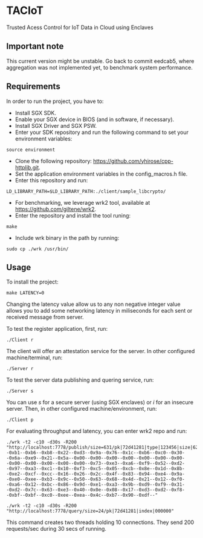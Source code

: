 # TACIoT
Trusted Acess Control for IoT Data in Cloud using Enclaves

## Important note
This current version might be unstable. Go back to commit eedcab5, where aggregation was
not implemented yet, to benchmark system performance.

## Requirements
In order to run the project, you have to:
* Install SGX SDK.
* Enable your SGX device in BIOS (and in software, if necessary).
* Install SGX Driver and SGX PSW.
* Enter your SDK repository and run the following command to set your environment variables:
```
source environment
```
* Clone the following repository: https://github.com/yhirose/cpp-httplib.git.
* Set the application environment variables in the config_macros.h file.
* Enter this repository and run:
```
LD_LIBRARY_PATH=$LD_LIBRARY_PATH:./client/sample_libcrypto/
```
* For benchmarking, we leverage wrk2 tool, available at https://github.com/giltene/wrk2.
* Enter the repository and install the tool runing:
```
make
```
* Include wrk binary in the path by running:
```
sudo cp ./wrk /usr/bin/
```

## Usage
To install the project:
```
make LATENCY=0
```
Changing the latency value allow us to any non negative integer value allows you to add
some networking latency in miliseconds for each sent or received message from server.

To test the register application, first, run:
```
./Client r
```
The client will offer an attestation service for the server. In other configured
machine/terminal, run:
```
./Server r
```
To test the server data publishing and quering service, run:
```
./Server s
```
You can use *s* for a secure server (using SGX enclaves) or *i* for an insecure server.
Then, in other configured machine/environment, run:
```
./Client p 
```
For evaluating throughput and latency, you can enter wrk2 repo and run:
```
./wrk -t2 -c10 -d30s -R200 "http://localhost:7778/publish/size=631/pk|72d41281|type|123456|size|62|encrypted|0xdd--0xb1--0xb6--0xb8--0x22--0xd3--0x9a--0x76--0x1c--0xb6--0xc0--0x30--0x6a--0xe9--0x21--0x5a--0x00--0x00--0x00--0x00--0x00--0x00--0x00--0x00--0x00--0x00--0x00--0x00--0x73--0xe3--0xa6--0xf9--0x52--0xd2--0x97--0xa3--0xc1--0x10--0xf3--0xc5--0x05--0xcb--0x8e--0x1d--0x8b--0xe2--0xcf--0xcc--0x16--0x26--0x2c--0x4f--0x83--0x94--0xe4--0x9a--0xe0--0xee--0xb3--0x9c--0x50--0x63--0x68--0x4d--0x21--0x12--0xf0--0xa6--0x12--0xbc--0x86--0x9d--0xe1--0xa3--0x9b--0xd9--0xf9--0x31--0xd2--0x7c--0x63--0xe3--0x40--0x0e--0x08--0x17--0xd3--0xd2--0xf8--0xbf--0xbf--0xc0--0xee--0xea--0x4c--0xb7--0x90--0xdf--"
```
```
./wrk -t2 -c10 -d30s -R200 "http://localhost:7778/query/size=24/pk|72d41281|index|000000"
```
This command creates two threads holding 10 connections. They send 200 requests/sec
during 30 secs of running.